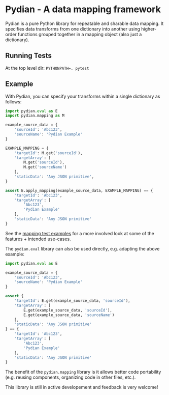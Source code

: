 # Pydian - A data mapping framework

Pydian is a pure Python library for repeatable and sharable data mapping. It specifies data transforms from one dictionary into another using higher-order functions grouped together in a mapping object (also just a dictionary).

## Running Tests
At the top level dir: `PYTHONPATH=. pytest`

## Example
With Pydian, you can specify your transforms within a single dictionary as follows:
```python
import pydian.eval as E
import pydian.mapping as M

example_source_data = {
    'sourceId': 'Abc123',
    'sourceName': 'Pydian Example'
}

EXAMPLE_MAPPING = {
    'targetId': M.get('sourceId'),
    'targetArray': [
        M.get('sourceId'),
        M.get('sourceName')
    ],
    'staticData': 'Any JSON primitive',
}

assert E.apply_mapping(example_source_data, EXAMPLE_MAPPING) == {
    'targetId': 'Abc123',
    'targetArray': [
        'Abc123',
        'Pydian Example'
    ],
    'staticData': 'Any JSON primitive'
}
```

See the [mapping test examples](./tests/test_mapping_values.py) for a more involved look at some of the features + intended use-cases.

The `pydian.eval` library can also be used directly, e.g. adapting the above example:
```python
import pydian.eval as E

example_source_data = {
    'sourceId': 'Abc123',
    'sourceName': 'Pydian Example'
}

assert {
    'targetId': E.get(example_source_data, 'sourceId'),
    'targetArray': [
        E.get(example_source_data, 'sourceId'),
        E.get(example_source_data, 'sourceName')
    ],
    'staticData': 'Any JSON primitive'
} == {
    'targetId': 'Abc123',
    'targetArray': [
        'Abc123',
        'Pydian Example'
    ],
    'staticData': 'Any JSON primitive'
}
```

The benefit of the `pydian.mapping` library is it allows better code portability (e.g. reusing components, organizing code in other files, etc.).

This library is still in active developement and feedback is very welcome!